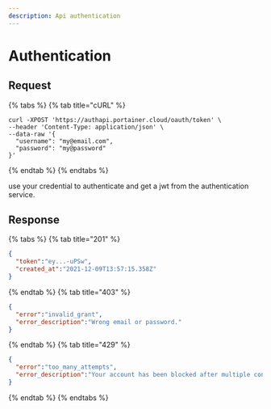 ```yaml
---
description: Api authentication
---
```


# Authentication

## Request

{% tabs %}
{% tab title="cURL" %}
```text
curl -XPOST 'https://authapi.portainer.cloud/oauth/token' \
--header 'Content-Type: application/json' \
--data-raw '{
  "username": "my@email.com",
  "password": "my@password"
}'
```
{% endtab %}
{% endtabs %}

use your credential to authenticate and get a jwt from the authentication service.

## Response

{% tabs %}
{% tab title="201" %}
```json
{
  "token":"ey...-uPSw",
  "created_at":"2021-12-09T13:57:15.358Z"
}
```
{% endtab %}
{% tab title="403" %}
```json
{
  "error":"invalid_grant",
  "error_description":"Wrong email or password."
}
```
{% endtab %}
{% tab title="429" %}
```json
{
  "error":"too_many_attempts",
  "error_description":"Your account has been blocked after multiple consecutive login attempts. We've sent you an email with instructions on how to unblock it."
}
```
{% endtab %}
{% endtabs %}
